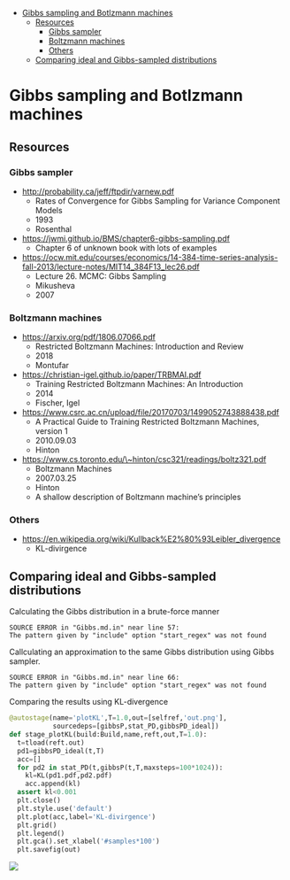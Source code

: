 -   [Gibbs sampling and Botlzmann
    machines](#gibbs-sampling-and-botlzmann-machines)
    -   [Resources](#resources)
        -   [Gibbs sampler](#gibbs-sampler)
        -   [Boltzmann machines](#boltzmann-machines)
        -   [Others](#others)
    -   [Comparing ideal and Gibbs-sampled
        distributions](#comparing-ideal-and-gibbs-sampled-distributions)

# Gibbs sampling and Botlzmann machines

## Resources

### Gibbs sampler

-   http://probability.ca/jeff/ftpdir/varnew.pdf
    -   Rates of Convergence for Gibbs Sampling for Variance Component
        Models
    -   1993
    -   Rosenthal
-   https://jwmi.github.io/BMS/chapter6-gibbs-sampling.pdf
    -   Chapter 6 of unknown book with lots of examples
-   https://ocw.mit.edu/courses/economics/14-384-time-series-analysis-fall-2013/lecture-notes/MIT14_384F13_lec26.pdf
    -   Lecture 26. MCMC: Gibbs Sampling
    -   Mikusheva
    -   2007

### Boltzmann machines

-   https://arxiv.org/pdf/1806.07066.pdf
    -   Restricted Boltzmann Machines: Introduction and Review
    -   2018
    -   Montufar
-   https://christian-igel.github.io/paper/TRBMAI.pdf
    -   Training Restricted Boltzmann Machines: An Introduction
    -   2014
    -   Fischer, Igel
-   https://www.csrc.ac.cn/upload/file/20170703/1499052743888438.pdf
    -   A Practical Guide to Training Restricted Boltzmann Machines,
        version 1
    -   2010.09.03
    -   Hinton
-   https://www.cs.toronto.edu/\~hinton/csc321/readings/boltz321.pdf
    -   Boltzmann Machines
    -   2007.03.25
    -   Hinton
    -   A shallow description of Boltzmann machine’s principles

### Others

-   https://en.wikipedia.org/wiki/Kullback%E2%80%93Leibler_divergence
    -   KL-divirgence

## Comparing ideal and Gibbs-sampled distributions

Calculating the Gibbs distribution in a brute-force manner

``` sourceError
SOURCE ERROR in "Gibbs.md.in" near line 57:
The pattern given by "include" option "start_regex" was not found
```

Callculating an approximation to the same Gibbs distribution using Gibbs
sampler.

``` sourceError
SOURCE ERROR in "Gibbs.md.in" near line 66:
The pattern given by "include" option "start_regex" was not found
```

Comparing the results using KL-divergence

``` python
@autostage(name='plotKL',T=1.0,out=[selfref,'out.png'],
           sourcedeps=[gibbsP,stat_PD,gibbsPD_ideal])
def stage_plotKL(build:Build,name,reft,out,T=1.0):
  t=tload(reft.out)
  pd1=gibbsPD_ideal(t,T)
  acc=[]
  for pd2 in stat_PD(t,gibbsP(t,T,maxsteps=100*1024)):
    kl=KL(pd1.pdf,pd2.pdf)
    acc.append(kl)
  assert kl<0.001
  plt.close()
  plt.style.use('default')
  plt.plot(acc,label='KL-divirgence')
  plt.grid()
  plt.legend()
  plt.gca().set_xlabel('#samples*100')
  plt.savefig(out)
```

![](img/2857980105876764899.png)
